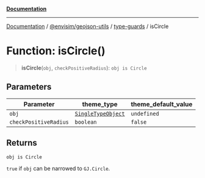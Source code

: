 [**Documentation**](../../../../README.md)

---

[Documentation](../../../../README.md) / [@envisim/geojson-utils](../../README.md) / [type-guards](../README.md) / isCircle

# Function: isCircle()

> **isCircle**(`obj`, `checkPositiveRadius`): `obj is Circle`

## Parameters

| Parameter             | theme_type                                                           | theme_default_value |
| --------------------- | -------------------------------------------------------------------- | ------------------- |
| `obj`                 | [`SingleTypeObject`](../../geojson/type-aliases/SingleTypeObject.md) | `undefined`         |
| `checkPositiveRadius` | `boolean`                                                            | `false`             |

## Returns

`obj is Circle`

`true` if `obj` can be narrowed to `GJ.Circle`.
